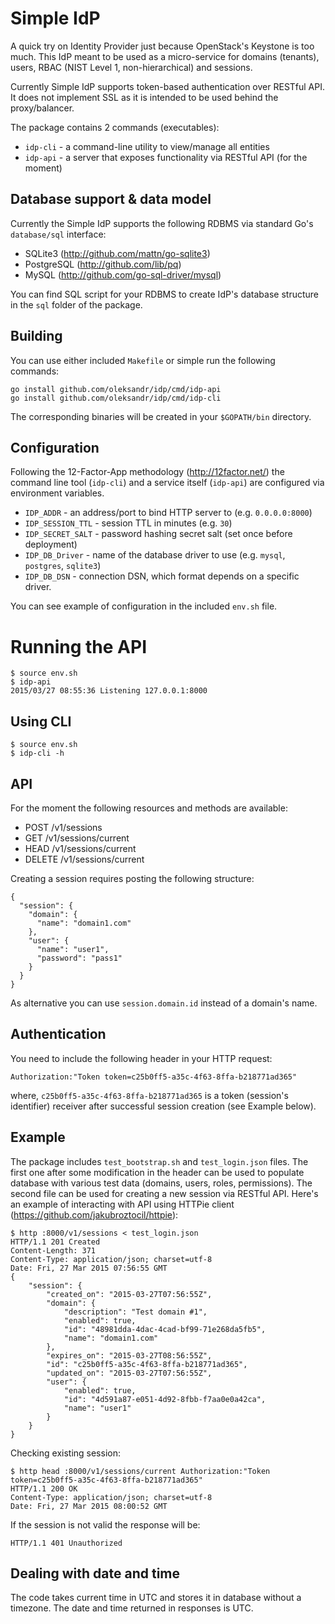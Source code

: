 # Simple IdP

A quick try on Identity Provider just because OpenStack's Keystone is too much. This IdP meant to be used as a micro-service for domains (tenants), users, RBAC (NIST Level 1, non-hierarchical) and sessions.

Currently Simple IdP supports token-based authentication over RESTful API. It does not implement SSL as it is intended to be used behind the proxy/balancer.

The package contains 2 commands (executables):

 * `idp-cli` - a command-line utility to view/manage all entities
 * `idp-api` - a server that exposes functionality via RESTful API (for the moment)


## Database support & data model

Currently the Simple IdP supports the following RDBMS via standard Go's `database/sql` interface:

 * SQLite3 (http://github.com/mattn/go-sqlite3)
 * PostgreSQL (http://github.com/lib/pq)
 * MySQL (http://github.com/go-sql-driver/mysql)

You can find SQL script for your RDBMS to create IdP's database structure in the `sql` folder of the package.


## Building

You can use either included `Makefile` or simple run the following commands:

    go install github.com/oleksandr/idp/cmd/idp-api
    go install github.com/oleksandr/idp/cmd/idp-cli

The corresponding binaries will be created in your `$GOPATH/bin` directory.


## Configuration

Following the 12-Factor-App methodology (http://12factor.net/) the command line tool (`idp-cli`) and a service itself (`idp-api`) are configured via environment variables. 

 * `IDP_ADDR` - an address/port to bind HTTP server to (e.g. `0.0.0.0:8000`)
 * `IDP_SESSION_TTL` - session TTL in minutes (e.g. `30`)
 * `IDP_SECRET_SALT` - password hashing secret salt (set once before deployment)
 * `IDP_DB_Driver` - name of the database driver to use (e.g. `mysql`, `postgres`, `sqlite3`)
 * `IDP_DB_DSN` - connection DSN, which format depends on a specific driver.

You can see example of configuration in the included `env.sh` file.


# Running the API

    $ source env.sh
    $ idp-api
    2015/03/27 08:55:36 Listening 127.0.0.1:8000


## Using CLI

    $ source env.sh
    $ idp-cli -h


## API

For the moment the following resources and methods are available:

 * POST /v1/sessions
 * GET /v1/sessions/current
 * HEAD /v1/sessions/current
 * DELETE /v1/sessions/current

Creating a session requires posting the following structure:

    {
      "session": {
        "domain": {
          "name": "domain1.com"
        },
        "user": {
          "name": "user1",
          "password": "pass1"
        }
      }
    }

As alternative you can use `session.domain.id` instead of a domain's name.

## Authentication

You need to include the following header in your HTTP request:

    Authorization:"Token token=c25b0ff5-a35c-4f63-8ffa-b218771ad365"

where, `c25b0ff5-a35c-4f63-8ffa-b218771ad365` is a token (session's identifier) receiver after successful session creation (see Example below).

## Example

The package includes `test_bootstrap.sh` and `test_login.json` files. The first one after some modification in the header can be used to populate database with various test data (domains, users, roles, permissions). 
The second file can be used for creating a new session via RESTful API. Here's an example of interacting with API using HTTPie client (https://github.com/jakubroztocil/httpie):

    $ http :8000/v1/sessions < test_login.json
    HTTP/1.1 201 Created
    Content-Length: 371
    Content-Type: application/json; charset=utf-8
    Date: Fri, 27 Mar 2015 07:56:55 GMT
    {
        "session": {
            "created_on": "2015-03-27T07:56:55Z",
            "domain": {
                "description": "Test domain #1",
                "enabled": true,
                "id": "48981dda-4dac-4cad-bf99-71e268da5fb5",
                "name": "domain1.com"
            },
            "expires_on": "2015-03-27T08:56:55Z",
            "id": "c25b0ff5-a35c-4f63-8ffa-b218771ad365",
            "updated_on": "2015-03-27T07:56:55Z",
            "user": {
                "enabled": true,
                "id": "4d591a87-e051-4d92-8fbb-f7aa0e0a42ca",
                "name": "user1"
            }
        }
    }

Checking existing session:

    $ http head :8000/v1/sessions/current Authorization:"Token token=c25b0ff5-a35c-4f63-8ffa-b218771ad365"
    HTTP/1.1 200 OK
    Content-Type: application/json; charset=utf-8
    Date: Fri, 27 Mar 2015 08:00:52 GMT

If the session is not valid the response will be:

    HTTP/1.1 401 Unauthorized


## Dealing with date and time

The code takes current time in UTC and stores it in database without a timezone. The date and time returned in responses is UTC.
